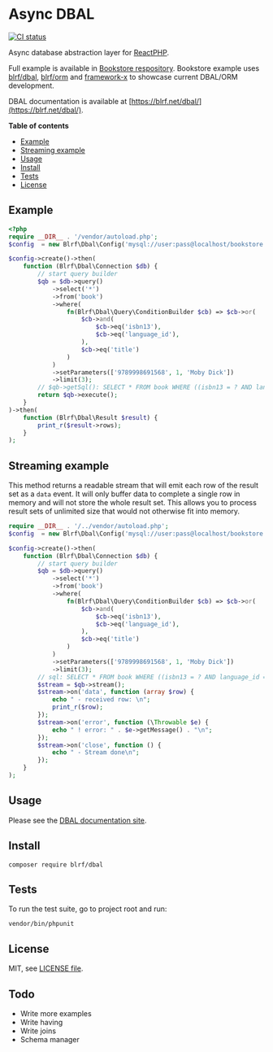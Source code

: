# Async DBAL

[![CI status](https://github.com/dmarkic/dbal/actions/workflows/ci.yml/badge.svg)](https://github.com/dmarkic/dbal/actions)

Async database abstraction layer for [ReactPHP](https://reactphp.org/).

Full example is available in [Bookstore respository](https://github.com/dmarkic/orm-bookstore-example).
Bookstore example uses [blrf/dbal](https://github.com/dmarkic/dbal), [blrf/orm](https://github.com/dmarkic/orm) and [framework-x](https://github.com/reactphp-framework/framework-x) to showcase current DBAL/ORM development.

DBAL documentation is available at [https://blrf.net/dbal/](https://blrf.net/dbal/).

**Table of contents**

* [Example](#example)
* [Streaming example](#streaming-example)
* [Usage](#usage)
* [Install](#install)
* [Tests](#tests)
* [License](#license)

## Example

```php
<?php
require __DIR__ . '/vendor/autoload.php';
$config  = new Blrf\Dbal\Config('mysql://user:pass@localhost/bookstore');

$config->create()->then(
    function (Blrf\Dbal\Connection $db) {
        // start query builder
        $qb = $db->query()
            ->select('*')
            ->from('book')
            ->where(
                fn(Blrf\Dbal\Query\ConditionBuilder $cb) => $cb->or(
                    $cb->and(
                        $cb->eq('isbn13'),
                        $cb->eq('language_id'),
                    ),
                    $cb->eq('title')
                )
            )
            ->setParameters(['9789998691568', 1, 'Moby Dick'])
            ->limit(3);
        // $qb->getSql(): SELECT * FROM book WHERE ((isbn13 = ? AND language_id = ?) OR title = ?) LIMIT 3
        return $qb->execute();
    }
)->then(
    function (Blrf\Dbal\Result $result) {
        print_r($result->rows);
    }
);
```

## Streaming example

This method returns a readable stream that will emit each row of the result set as a `data` event.
It will only buffer data to complete a single row in memory and will not store the whole result set. This allows you to process result sets of unlimited size that would not otherwise fit into memory.

```php
require __DIR__ . '/../vendor/autoload.php';
$config  = new Blrf\Dbal\Config('mysql://user:pass@localhost/bookstore');

$config->create()->then(
    function (Blrf\Dbal\Connection $db) {
        // start query builder
        $qb = $db->query()
            ->select('*')
            ->from('book')
            ->where(
                fn(Blrf\Dbal\Query\ConditionBuilder $cb) => $cb->or(
                    $cb->and(
                        $cb->eq('isbn13'),
                        $cb->eq('language_id'),
                    ),
                    $cb->eq('title')
                )
            )
            ->setParameters(['9789998691568', 1, 'Moby Dick'])
            ->limit(3);
        // sql: SELECT * FROM book WHERE ((isbn13 = ? AND language_id = ?) OR title = ?) LIMIT 3
        $stream = $qb->stream();
        $stream->on('data', function (array $row) {
            echo " - received row: \n";
            print_r($row);
        });
        $stream->on('error', function (\Throwable $e) {
            echo " ! error: " . $e->getMessage() . "\n";
        });
        $stream->on('close', function () {
            echo " - Stream done\n";
        });
    }
);
```

## Usage

Please see the [DBAL documentation site](https://blrf.net/dbal/).

## Install

```
composer require blrf/dbal
```

## Tests

To run the test suite, go to project root and run:

```
vendor/bin/phpunit
```

## License

MIT, see [LICENSE file](LICENSE).

## Todo

- Write more examples
- Write having
- Write joins
- Schema manager
